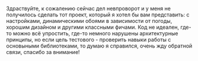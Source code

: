 Здраствуйте, к сожалению сейчас дел невпроворот и у меня не получилось сделать тот проект, который я хотел бы вам представить: 
с настройками, динамическими обоями в зависимости от погоды, хорошим дизайном и другими классными фичами.
Код не идеален, где-то можно всё упростить, где-то немного нарушены архитектурные принципы, но если цель тестового - проверить навыки работы
с основыными библиотеками, то думаю я справился, очень жду обратной связи, спасибо за внимание!
